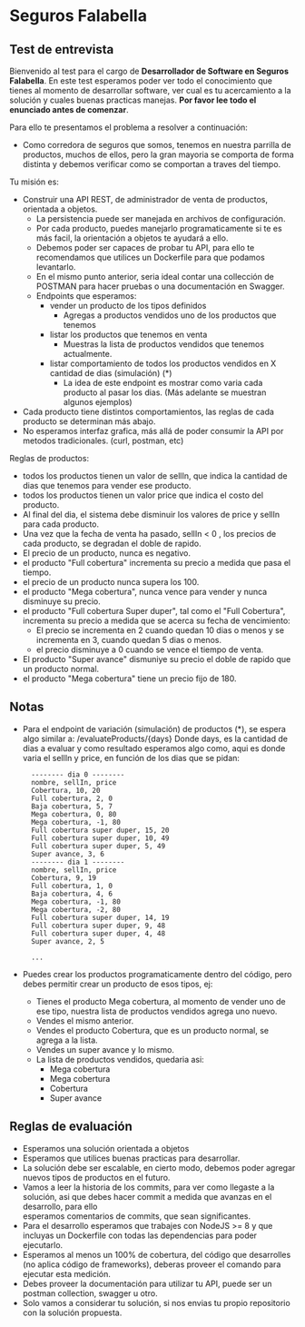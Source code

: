 # **Seguros Falabella**

## Test de entrevista

Bienvenido al test para el cargo de **Desarrollador de Software en Seguros Falabella**. En este test esperamos poder ver todo el conocimiento que tienes al momento de desarrollar software, ver cual es tu acercamiento a la solución y cuales buenas practicas manejas. **Por favor lee todo el enunciado antes de comenzar**.

Para ello te presentamos el problema a resolver a continuación:

- Como corredora de seguros que somos, tenemos en nuestra parrilla de productos, muchos de ellos, pero la gran mayoria se comporta de forma distinta y debemos verificar
como se comportan a traves del tiempo.

Tu misión es:
- Construir una API REST, de administrador de venta de productos, orientada a objetos.
  - La persistencia puede ser manejada en archivos de configuración.
  - Por cada producto, puedes manejarlo programaticamente si te es más facil, la orientación a objetos te ayudará a ello.
  - Debemos poder ser capaces de probar tu API, para ello te recomendamos que utilices un Dockerfile para que podamos levantarlo. 
  - En el mismo punto anterior, seria ideal contar una collección de POSTMAN para hacer pruebas o una documentación en Swagger.
  - Endpoints que esperamos:
    - vender un producto de los tipos definidos
      - Agregas a productos vendidos uno de los productos que tenemos
    - listar los productos que tenemos en venta
      - Muestras la lista de productos vendidos que tenemos actualmente.
    - listar comportamiento de todos los productos vendidos en X cantidad de dias (simulación) (*)
      - La idea de este endpoint es mostrar como varia cada producto al pasar los dias. (Más adelante se muestran algunos ejemplos)
- Cada producto tiene distintos comportamientos, las reglas de cada producto se determinan más abajo.
- No esperamos interfaz grafica, más allá de poder consumir la API por metodos tradicionales. (curl, postman, etc)


Reglas de productos:
- todos los productos tienen un valor de sellIn, que indica la cantidad de dias que tenemos para vender ese producto.
- todos los productos tienen un valor price que indica el costo del producto.
- Al final del dia, el sistema debe disminuir los valores de price y sellIn para cada producto.
- Una vez que la fecha de venta ha pasado, sellIn < 0 , los precios de cada producto, se degradan el doble de rapido.
- El precio de un producto, nunca es negativo.
- el producto "Full cobertura" incrementa su precio a medida que pasa el tiempo.
- el precio de un producto nunca supera los 100.
- el producto "Mega cobertura", nunca vence para vender y nunca disminuye su precio.
- el producto "Full cobertura Super duper", tal como el "Full Cobertura", incrementa su precio a medida que se acerca su fecha de vencimiento:
  - El precio se incrementa en 2 cuando quedan 10 dias o menos y se incrementa en 3, cuando quedan 5 dias o menos.
  - el precio disminuye a 0 cuando se vence el tiempo de venta.
- El producto "Super avance" dismuniye su precio el doble de rapido que un producto normal.
- el producto "Mega cobertura" tiene un precio fijo de 180.


## Notas
- Para el endpoint de variación (simulación) de productos (*), se espera algo similar a:  /evaluateProducts/{days}
  Donde days, es la cantidad de dias a evaluar y como resultado esperamos algo como, aqui es donde varia el sellIn y price, en función de los dias que se pidan:

  ```
    -------- dia 0 --------
    nombre, sellIn, price
    Cobertura, 10, 20
    Full cobertura, 2, 0
    Baja cobertura, 5, 7
    Mega cobertura, 0, 80
    Mega cobertura, -1, 80
    Full cobertura super duper, 15, 20
    Full cobertura super duper, 10, 49
    Full cobertura super duper, 5, 49
    Super avance, 3, 6
    -------- dia 1 --------
    nombre, sellIn, price
    Cobertura, 9, 19
    Full cobertura, 1, 0
    Baja cobertura, 4, 6
    Mega cobertura, -1, 80
    Mega cobertura, -2, 80
    Full cobertura super duper, 14, 19
    Full cobertura super duper, 9, 48
    Full cobertura super duper, 4, 48
    Super avance, 2, 5

    ...
  ```
- Puedes crear los productos programaticamente dentro del código, pero debes permitir crear un producto de esos tipos, ej:
    - Tienes el producto Mega cobertura, al momento de vender uno de ese tipo, nuestra lista de productos vendidos agrega uno nuevo.
    - Vendes el mismo anterior.
    - Vendes el producto Cobertura, que es un producto normal, se agrega a la lista.
    - Vendes un super avance y lo mismo.
    - La lista de productos vendidos, quedaria asi:
        - Mega cobertura
        - Mega cobertura
        - Cobertura
        - Super avance


## Reglas de evaluación
  - Esperamos una solución orientada a objetos
  - Esperamos que utilices buenas practicas para desarrollar.
  - La solución debe ser escalable, en cierto modo, debemos poder agregar nuevos tipos de productos en el futuro.
  - Vamos a leer la historia de los commits, para ver como llegaste a la solución, asi que debes hacer commit a medida que avanzas en el desarrollo, para ello  
    esperamos comentarios de commits, que sean significantes.
  - Para el desarrollo esperamos que trabajes con NodeJS >= 8 y que incluyas un Dockerfile con todas las dependencias para poder ejecutarlo.
  - Esperamos al menos un 100% de cobertura, del código que desarrolles (no aplica código de frameworks), deberas proveer el comando para ejecutar esta medición.
  - Debes proveer la documentación para utilizar tu API, puede ser un postman collection, swagger u otro.
  - Solo vamos a considerar tu solución, si nos envias tu propio repositorio con la solución propuesta.

